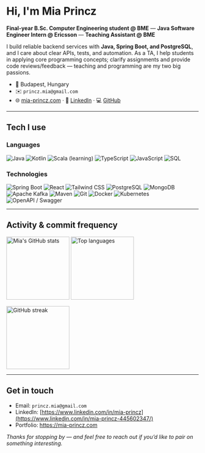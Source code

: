 # Hi, I'm Mia Princz

**Final-year B.Sc. Computer Engineering student @ BME** — **Java Software Engineer Intern @ Ericsson** — **Teaching Assistant @ BME**

I build reliable backend services with **Java, Spring Boot, and PostgreSQL**, and I care about clear APIs, tests, and automation. As a TA, I help students in applying core programming concepts; clarify assignments and provide code reviews/feedback — teaching and programming are my two big passions.

- 📍 Budapest, Hungary
- ✉️ `princz.mia@gmail.com`
- 🌐 [mia-princz.com](https://mia-princz.com) · 🔗 [LinkedIn](https://www.linkedin.com/in/mia-princz-445602347/) · 💻 [GitHub](https://github.com/Princz-Mia)

---

## Tech I use

### Languages
![Java](https://img.shields.io/badge/Java-ED8B00?logo=java&logoColor=white)
![Kotlin](https://img.shields.io/badge/Kotlin-7F52FF?logo=kotlin&logoColor=white)
![Scala (learning)](https://img.shields.io/badge/Scala-Learning-red?logo=scala&logoColor=white)
![TypeScript](https://img.shields.io/badge/TypeScript-3178C6?logo=typescript&logoColor=white)
![JavaScript](https://img.shields.io/badge/JavaScript-F7DF1E?logo=javascript&logoColor=black)
![SQL](https://img.shields.io/badge/SQL-336791?logo=postgresql&logoColor=white)

### Technologies
![Spring Boot](https://img.shields.io/badge/Spring%20Boot-6DB33F?logo=springboot&logoColor=white)
![React](https://img.shields.io/badge/React-61DAFB?logo=react&logoColor=black)
![Tailwind CSS](https://img.shields.io/badge/Tailwind_CSS-06B6D4?logo=tailwindcss&logoColor=white)
![PostgreSQL](https://img.shields.io/badge/PostgreSQL-336791?logo=postgresql&logoColor=white)
![MongoDB](https://img.shields.io/badge/MongoDB-47A248?logo=mongodb&logoColor=white)
![Apache Kafka](https://img.shields.io/badge/Apache%20Kafka-231F20?logo=apachekafka&logoColor=white)
![Maven](https://img.shields.io/badge/Maven-C71A36?logo=apachemaven&logoColor=white)
![Git](https://img.shields.io/badge/Git-F05032?logo=git&logoColor=white)
![Docker](https://img.shields.io/badge/Docker-2496ED?logo=docker&logoColor=white)
![Kubernetes](https://img.shields.io/badge/Kubernetes-326CE5?logo=kubernetes&logoColor=white)
![OpenAPI / Swagger](https://img.shields.io/badge/OpenAPI%2FSwagger-85EA2D?logo=swagger&logoColor=black)

---

## Activity & commit frequency

<p align="left">
  <img height="165" src="https://github-readme-stats.vercel.app/api?username=Princz-Mia&show_icons=true&include_all_commits=true&hide=issues&rank_icon=github" alt="Mia's GitHub stats" />
  <img height="165" src="https://github-readme-stats.vercel.app/api/top-langs/?username=Princz-Mia&layout=compact&langs_count=8&hide=html,css" alt="Top languages" />
</p>

<p align="left">
  <img height="165" src="https://streak-stats.demolab.com?user=Princz-Mia&date_format=j%20M%5B%20Y%5D" alt="GitHub streak" />
</p>

---

## Get in touch

- Email: `princz.mia@gmail.com`  
- LinkedIn: [https://www.linkedin.com/in/mia-princz](https://www.linkedin.com/in/mia-princz-445602347/)
- Portfolio: https://mia-princz.com

*Thanks for stopping by — and feel free to reach out if you’d like to pair on something interesting.*
